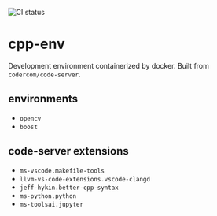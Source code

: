 ![CI status](https://github.com/Xp-speit2018/cpp-env/actions/workflows/docker-publish.yml/badge.svg)

# cpp-env
Development environment containerized by docker. Built from `codercom/code-server`.
## environments
- `opencv`
- `boost`
## code-server extensions
- `ms-vscode.makefile-tools`
- `llvm-vs-code-extensions.vscode-clangd`
- `jeff-hykin.better-cpp-syntax`
- `ms-python.python`
- `ms-toolsai.jupyter`
